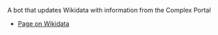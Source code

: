 A bot that updates Wikidata with information from the Complex Portal

* [Page on Wikidata](https://www.wikidata.org/wiki/User:ProteinBoxBot/2020_complex_portal#Status)
